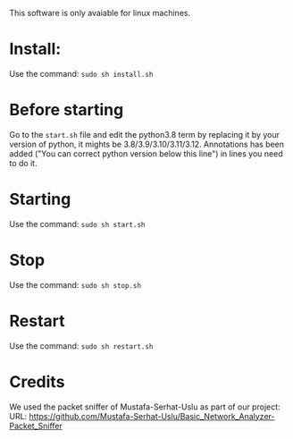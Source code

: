 This software is only avaiable for linux machines.

# Install:

Use the command: ``sudo sh install.sh``

# Before starting
Go to the ``start.sh`` file and edit the python3.8 term by replacing it by your version of python, it mights be 3.8/3.9/3.10/3.11/3.12.
Annotations has been added ("You can correct python version below this line") in lines you need to do it.

# Starting

Use the command: ``sudo sh start.sh``

# Stop

Use the command: ``sudo sh stop.sh``

# Restart

Use the command: ``sudo sh restart.sh``

# Credits

We used the packet sniffer of Mustafa-Serhat-Uslu as part of our project:
URL: https://github.com/Mustafa-Serhat-Uslu/Basic_Network_Analyzer-Packet_Sniffer
